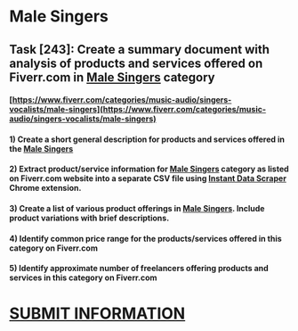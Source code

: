 # Male Singers
## Task [243]: Create a summary document with analysis of products and services offered on Fiverr.com in [Male Singers](https://www.fiverr.com/categories/music-audio/singers-vocalists/male-singers) category
#### [https://www.fiverr.com/categories/music-audio/singers-vocalists/male-singers](https://www.fiverr.com/categories/music-audio/singers-vocalists/male-singers)
#### 1) Create a short general description for products and services offered in the [Male Singers](https://www.fiverr.com/categories/music-audio/singers-vocalists/male-singers)
#### 2) Extract product/service information for [Male Singers](https://www.fiverr.com/categories/music-audio/singers-vocalists/male-singers) category as listed on Fiverr.com website into a separate CSV file using [Instant Data Scraper](https://chrome.google.com/webstore/detail/instant-data-scraper/ofaokhiedipichpaobibbnahnkdoiiah) Chrome extension.
#### 3) Create a list of various product offerings in [Male Singers](https://www.fiverr.com/categories/music-audio/singers-vocalists/male-singers). Include product variations with brief descriptions.
#### 4) Identify common price range for the products/services offered in this category on Fiverr.com
#### 5) Identify approximate number of freelancers offering products and services in this category on Fiverr.com

# [SUBMIT INFORMATION](https://forms.office.com/r/8AEKjkLxKG)
